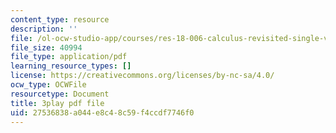 ```yaml
---
content_type: resource
description: ''
file: /ol-ocw-studio-app/courses/res-18-006-calculus-revisited-single-variable-calculus-fall-2010/27536838a044e8c48c59f4ccdf7746f0_WfdBrggGJyg.pdf
file_size: 40994
file_type: application/pdf
learning_resource_types: []
license: https://creativecommons.org/licenses/by-nc-sa/4.0/
ocw_type: OCWFile
resourcetype: Document
title: 3play pdf file
uid: 27536838-a044-e8c4-8c59-f4ccdf7746f0
---
```

